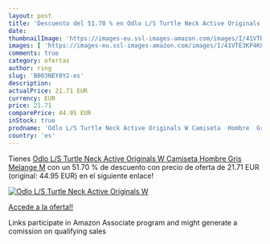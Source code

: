 ```yaml
---
layout: post
title: 'Descuento del 51.70 % en Odlo L/S Turtle Neck Active Originals W '
date: 
thumbnailImage: 'https://images-eu.ssl-images-amazon.com/images/I/41VTE3KP4KL._SL200_.jpg'
images: [ 'https://images-eu.ssl-images-amazon.com/images/I/41VTE3KP4KL._SL200_.jpg' ]
comments: true
category: ofertas
author: ring
slug: 'B003NEY0Y2-es'
description:
actualPrice: 21.71 EUR
currency: EUR
price: 21.71
comparePrice: 44.95 EUR
inStock: true
prodname: 'Odlo L/S Turtle Neck Active Originals W Camiseta  Hombre  Gris  Melange   M'
country: 'es'
---
```


Tienes [Odlo L/S Turtle Neck Active Originals W Camiseta  Hombre  Gris  Melange   M](https://www.amazon.es/dp/B003NEY0Y2/?tag=tolees-21) con un 51.70 % de descuento con precio de oferta de 21.71 EUR (original: 44.95 EUR) en el siguiente enlace!

[![Odlo L/S Turtle Neck Active Originals W ](https://images-eu.ssl-images-amazon.com/images/I/41VTE3KP4KL._SL200_.jpg)](https://www.amazon.es/dp/B003NEY0Y2/?tag=tolees-21)

[Accede a la oferta!!](https://www.amazon.es/dp/B003NEY0Y2/?tag=tolees-21)

Links participate in Amazon Associate program and might generate a comission on qualifying sales


